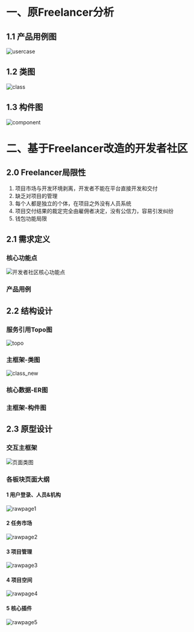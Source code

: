 # 一、原Freelancer分析

## 1.1 产品用例图

![usercase](usercase.png)


## 1.2 类图

![class](class.png)


## 1.3 构件图

![component](component.jpg)

# 二、基于Freelancer改造的开发者社区

## 2.0 Freelancer局限性

1. 项目市场与开发环境剥离，开发者不能在平台直接开发和交付
2. 缺乏对项目的管理
3. 每个人都是独立的个体，在项目之外没有人员系统
4. 项目交付结果的裁定完全由雇佣者决定，没有公信力，容易引发纠纷
5. 钱包功能局限

## 2.1 需求定义

### 核心功能点

![开发者社区核心功能点](core_function.png)



### 产品用例





## 2.2 结构设计

### 服务引用Topo图

![topo](topo.png)

### 主框架-类图

![class_new](class_new.png)

### 核心数据-ER图





### 主框架-构件图





## 2.3 原型设计

### 交互主框架

![页面类图](UI/page_class.jpg)

### 各板块页面大纲

#### 1 用户登录、人员&机构

![rawpage1](UI/main-oa.jpg)

#### 2 任务市场

![rawpage2](UI/main-freelancer.jpg)

#### 3 项目管理

![rawpage3](UI/teambition.jpg)

#### 4 项目空间

![rawpage4](UI/taskBoard.jpg)

#### 5 核心插件

![rawpage5](UI/function_plugin.jpg)